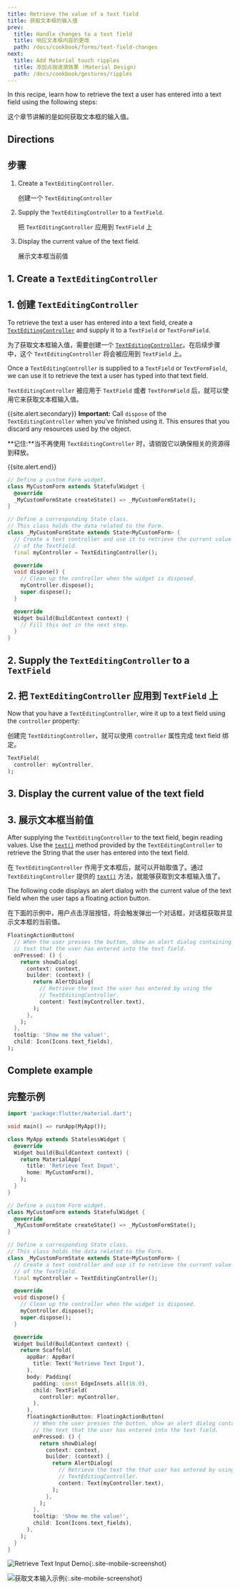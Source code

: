 ```yaml
---
title: Retrieve the value of a text field
title: 获取文本框的输入值
prev:
  title: Handle changes to a text field
  title: 响应文本框内容的更改
  path: /docs/cookbook/forms/text-field-changes
next:
  title: Add Material touch ripples
  title: 添加点按涟漪效果 (Material Design)
  path: /docs/cookbook/gestures/ripples
---
```


In this recipe,
learn how to retrieve the text a user has entered into a text field
using the following steps:

这个章节讲解的是如何获取文本框的输入值。

## Directions

## 步骤

  1. Create a `TextEditingController`.
     
     创建一个  `TextEditingController`

  2. Supply the `TextEditingController` to a `TextField`.
     
     把 `TextEditingController` 应用到 `TextField` 上

  3. Display the current value of the text field.

     展示文本框当前值  

## 1. Create a `TextEditingController`

## 1. 创建 `TextEditingController`

To retrieve the text a user has entered into a text field, create a
[`TextEditingController`]({{site.api}}/flutter/widgets/TextEditingController-class.html)
and supply it to a `TextField` or `TextFormField`.

为了获取文本框输入值，需要创建一个 [`TextEditingController`]({{site.api}}/flutter/widgets/TextEditingController-class.html)。在后续步骤中，这个 `TextEditingController` 将会被应用到 `TextField` 上。

Once a `TextEditingController` is supplied to a `TextField` or `TextFormField`,
we can use it to retrieve the text a user has typed into that text field.

`TextEditingController` 被应用于 `TextField` 或者 `TextFormField` 后，就可以使用它来获取文本框输入值。

{{site.alert.secondary}}
  **Important:** Call `dispose` of the `TextEditingController` when
  you've finished using it. This ensures that you discard any resources
  used by the object.
  
  **记住:**当不再使用 `TextEditingController` 时，请销毁它以确保相关的资源得到释放。
  
{{site.alert.end}}


<!-- skip -->
```dart
// Define a custom Form widget.
class MyCustomForm extends StatefulWidget {
  @override
  _MyCustomFormState createState() => _MyCustomFormState();
}

// Define a corresponding State class.
// This class holds the data related to the Form.
class _MyCustomFormState extends State<MyCustomForm> {
  // Create a text controller and use it to retrieve the current value
  // of the TextField.
  final myController = TextEditingController();

  @override
  void dispose() {
    // Clean up the controller when the widget is disposed.
    myController.dispose();
    super.dispose();
  }

  @override
  Widget build(BuildContext context) {
    // Fill this out in the next step.
  }
}
```

## 2. Supply the `TextEditingController` to a `TextField`

## 2. 把 `TextEditingController` 应用到 `TextField` 上

Now that you have a `TextEditingController`, wire it up
to a text field using the `controller` property:

创建完 `TextEditingController`，就可以使用 `controller` 属性完成 text field 绑定。

<!-- skip -->
```dart
TextField(
  controller: myController,
);
```

## 3. Display the current value of the text field

## 3. 展示文本框当前值

After supplying the `TextEditingController` to the text field,
begin reading values. Use the
[`text()`]({{site.api}}/flutter/widgets/TextEditingController/text.html)
method provided by the `TextEditingController` to retrieve the
String that the user has entered into the text field.

在 `TextEditingController` 作用于文本框后，就可以开始取值了。通过 `TextEditingController` 提供的 [`text()`]({{site.api}}/flutter/widgets/TextEditingController/text.html) 方法，就能够获取到文本框输入值了。

The following code displays an alert dialog with the current
value of the text field when the user taps a floating action button.

在下面的示例中，用户点击浮层按钮，将会触发弹出一个对话框，对话框获取并显示文本框的当前值。

<!-- skip -->
```dart
FloatingActionButton(
  // When the user presses the button, show an alert dialog containing the
  // text that the user has entered into the text field.
  onPressed: () {
    return showDialog(
      context: context,
      builder: (context) {
        return AlertDialog(
          // Retrieve the text the user has entered by using the
          // TextEditingController.
          content: Text(myController.text),
        );
      },
    );
  },
  tooltip: 'Show me the value!',
  child: Icon(Icons.text_fields),
);
```

## Complete example

## 完整示例

```dart
import 'package:flutter/material.dart';

void main() => runApp(MyApp());

class MyApp extends StatelessWidget {
  @override
  Widget build(BuildContext context) {
    return MaterialApp(
      title: 'Retrieve Text Input',
      home: MyCustomForm(),
    );
  }
}

// Define a custom Form widget.
class MyCustomForm extends StatefulWidget {
  @override
  _MyCustomFormState createState() => _MyCustomFormState();
}

// Define a corresponding State class.
// This class holds the data related to the Form.
class _MyCustomFormState extends State<MyCustomForm> {
  // Create a text controller and use it to retrieve the current value
  // of the TextField.
  final myController = TextEditingController();

  @override
  void dispose() {
    // Clean up the controller when the widget is disposed.
    myController.dispose();
    super.dispose();
  }

  @override
  Widget build(BuildContext context) {
    return Scaffold(
      appBar: AppBar(
        title: Text('Retrieve Text Input'),
      ),
      body: Padding(
        padding: const EdgeInsets.all(16.0),
        child: TextField(
          controller: myController,
        ),
      ),
      floatingActionButton: FloatingActionButton(
        // When the user presses the button, show an alert dialog containing
        // the text that the user has entered into the text field.
        onPressed: () {
          return showDialog(
            context: context,
            builder: (context) {
              return AlertDialog(
                // Retrieve the text the that user has entered by using the
                // TextEditingController.
                content: Text(myController.text),
              );
            },
          );
        },
        tooltip: 'Show me the value!',
        child: Icon(Icons.text_fields),
      ),
    );
  }
}
```

![Retrieve Text Input Demo](/images/cookbook/retrieve-input.gif){:.site-mobile-screenshot}

![获取文本输入示例](/images/cookbook/retrieve-input.gif){:.site-mobile-screenshot}

